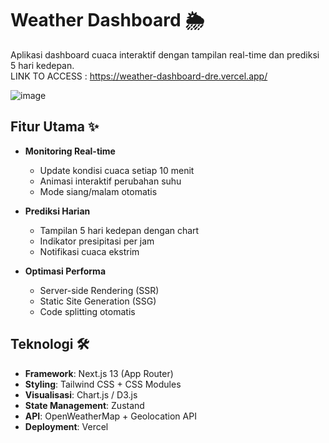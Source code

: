 # Weather Dashboard 🌦️
Aplikasi dashboard cuaca interaktif dengan tampilan real-time dan prediksi 5 hari kedepan. <br>
LINK TO ACCESS : https://weather-dashboard-dre.vercel.app/

![image](https://github.com/user-attachments/assets/88b91084-deca-4e3d-92d8-6c6258ca8751)


## Fitur Utama ✨
- **Monitoring Real-time**
  - Update kondisi cuaca setiap 10 menit
  - Animasi interaktif perubahan suhu
  - Mode siang/malam otomatis
  
- **Prediksi Harian**
  - Tampilan 5 hari kedepan dengan chart
  - Indikator presipitasi per jam
  - Notifikasi cuaca ekstrim

- **Optimasi Performa**
  - Server-side Rendering (SSR)
  - Static Site Generation (SSG)
  - Code splitting otomatis

## Teknologi 🛠️
- **Framework**: Next.js 13 (App Router)
- **Styling**: Tailwind CSS + CSS Modules
- **Visualisasi**: Chart.js / D3.js
- **State Management**: Zustand
- **API**: OpenWeatherMap + Geolocation API
- **Deployment**: Vercel
